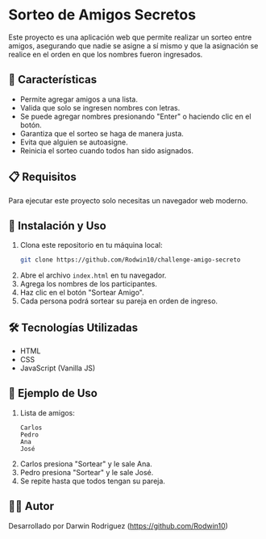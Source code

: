 # Sorteo de Amigos Secretos

Este proyecto es una aplicación web que permite realizar un sorteo entre amigos, asegurando que nadie se asigne a sí mismo y que la asignación se realice en el orden en que los nombres fueron ingresados.

## 🚀 Características
- Permite agregar amigos a una lista.
- Valida que solo se ingresen nombres con letras.
- Se puede agregar nombres presionando "Enter" o haciendo clic en el botón.
- Garantiza que el sorteo se haga de manera justa.
- Evita que alguien se autoasigne.
- Reinicia el sorteo cuando todos han sido asignados.

## 📋 Requisitos
Para ejecutar este proyecto solo necesitas un navegador web moderno.

## 🔧 Instalación y Uso
1. Clona este repositorio en tu máquina local:
   ```sh
   git clone https://github.com/Rodwin10/challenge-amigo-secreto
   ```
2. Abre el archivo `index.html` en tu navegador.
3. Agrega los nombres de los participantes.
4. Haz clic en el botón "Sortear Amigo".
5. Cada persona podrá sortear su pareja en orden de ingreso.

## 🛠️ Tecnologías Utilizadas
- HTML
- CSS
- JavaScript (Vanilla JS)

## 📌 Ejemplo de Uso
1. Lista de amigos:
   ```
   Carlos
   Pedro
   Ana
   José
   ```
2. Carlos presiona "Sortear" y le sale Ana.
3. Pedro presiona "Sortear" y le sale José.
4. Se repite hasta que todos tengan su pareja.

## 👨‍💻 Autor
Desarrollado por Darwin Rodriguez (https://github.com/Rodwin10)


